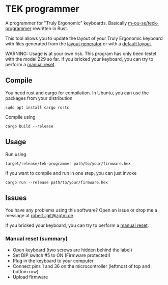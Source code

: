 # TEK programmer
A programmer for "Truly Ergonomic" keyboards. Basically [m-ou-se/teck-programmer](https://github.com/m-ou-se/teck-programmer) rewritten in Rust.

This tool allows you to update the layout of your Truly Ergonomic keyboard with files generated from the [layout generator]( https://www.trulyergonomic.com/store/layout-designer--configurator--reprogrammable--truly-ergonomic-mechanical-keyboard/) or with a [default layout](https://www.trulyergonomic.com/store/default-layouts--truly-ergonomic-mechanical-keyboard).

WARNING: Usage is at your own risk. This program has only been testet with the model 229 so far. If you bricked your keyboard, you can try to perform a [manual reset](https://web.archive.org/web/20160324205503/https://trulyergonomic.com/store/knowledge-base--truly-ergonomic-mechanical-keyboard#Reset).

## Compile
You need rust and cargo for compilation. In Ubuntu, you can use the packages from your distribution 

    sudo apt install cargo rustc

Compile using

    cargo build --release

## Usage
Run using

    target/release/tek-programmer path/to/your/firmware.hex

If you want to compile and run in one step, you can just invoke

    cargo run --release path/to/your/firmware.hex

## Issues

You have any problems using this software? Open an issue or drop me a message at robert+git@zgtm.de.

If you bricked your keyboard, you can try to perform a [manual reset](https://web.archive.org/web/20160324205503/https://trulyergonomic.com/store/knowledge-base--truly-ergonomic-mechanical-keyboard#Reset).

### Manual reset (summary)
 * Open keyboard (two screws are hidden behind the label)
 * Set DIP switch #5 to ON (Firmware protected!)
 * Plug in the keyboard to your computer
 * Connect pins 1 and 36 on the microcontroller (leftmost of top and bottom row)
 * Upload firmware
